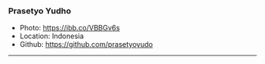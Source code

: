 ### Prasetyo Yudho
- Photo: https://ibb.co/VBBGv6s
- Location: Indonesia
- Github: https://github.com/prasetyoyudo
***